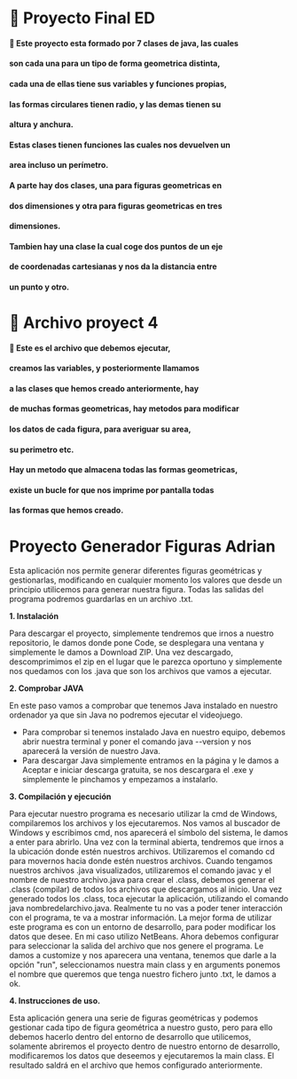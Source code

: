 # :memo: Proyecto Final ED

#### :game_die:  Este proyecto esta formado por 7 clases de java, las cuales
#### son cada una para un tipo de forma geometrica distinta,
#### cada una de ellas tiene sus variables y funciones propias,
#### las formas circulares tienen radio, y las demas tienen su 
#### altura y anchura.
#### Estas clases tienen funciones las cuales nos devuelven un
#### area incluso un perímetro.
#### A parte hay dos clases, una para figuras geometricas en 
#### dos dimensiones y otra para figuras geometricas en tres
#### dimensiones.
#### Tambien hay una clase la cual coge dos puntos de un eje 
#### de coordenadas cartesianas y nos da la distancia entre
#### un punto y otro.

# :memo: Archivo proyect 4


#### :game_die: Este es el archivo que debemos ejecutar,
#### creamos las variables, y posteriormente llamamos 
#### a las clases que hemos creado anteriormente, hay
#### de muchas formas geometricas, hay metodos para modificar
#### los datos de cada figura, para averiguar su area,
#### su perimetro etc.
#### Hay un metodo que almacena todas las formas geometricas,
#### existe un bucle for que nos imprime por pantalla todas
#### las formas que hemos creado.
# Proyecto Generador Figuras Adrian
Esta aplicación nos permite generar diferentes figuras geométricas y gestionarlas, modificando en cualquier momento los valores que desde un principio utilicemos para generar nuestra figura. Todas las salidas del programa podremos guardarlas en un archivo .txt.

**1. Instalación**

Para descargar el proyecto, simplemente tendremos que irnos a nuestro repositorio, le damos donde pone Code, se desplegara una ventana y simplemente le damos a Download ZIP.
Una vez descargado, descomprimimos el zip en el lugar que le parezca oportuno y simplemente nos quedamos con los .java que son los archivos que vamos a ejecutar.

**2. Comprobar JAVA**

En este paso vamos a comprobar que tenemos Java instalado en nuestro ordenador ya que sin Java no podremos ejecutar el videojuego.

-   Para comprobar si tenemos instalado Java en nuestro equipo, debemos abrir nuestra terminal y poner el comando java --version y nos aparecerá la versión de nuestro Java.
- Para descargar Java simplemente entramos en la página y le damos a Aceptar e iniciar descarga gratuita, se nos descargara el .exe y simplemente le pinchamos y empezamos a instalarlo.

**3. Compilación y ejecución**

Para ejecutar nuestro programa es necesario utilizar la cmd de Windows, compilaremos los archivos y los ejecutaremos. Nos vamos al buscador de Windows y escribimos cmd, nos aparecerá el símbolo del sistema, le damos a enter para abrirlo.
Una vez con la terminal abierta, tendremos que irnos a la ubicación donde estén nuestros archivos. Utilizaremos el comando cd para movernos hacia donde estén nuestros archivos. Cuando tengamos nuestros archivos .java visualizados, utilizaremos el comando javac y el nombre de nuestro archivo.java para crear el .class, debemos generar el .class (compilar) de todos los archivos que descargamos al inicio.
Una vez generado todos los .class, toca ejecutar la aplicación, utilizando el comando java nombredelarchivo.java. Realmente tu no vas a poder tener interacción con el programa, te va a mostrar información. La mejor forma de utilizar este programa es con un entorno de desarrollo, para poder modificar los datos que desee. En mi caso utilizo NetBeans. Ahora debemos configurar para seleccionar la salida del archivo que nos genere el programa.
Le damos a customize y nos aparecera una ventana, tenemos que darle a la opción "run", seleccionamos nuestra main class y en arguments ponemos el nombre que queremos que tenga nuestro fichero junto .txt, le damos a ok.

**4. Instrucciones de uso.**

Esta aplicación genera una serie de figuras geométricas y podemos gestionar cada tipo de figura geométrica a nuestro gusto, pero para ello debemos hacerlo dentro del entorno de desarrollo que utilicemos, solamente abriremos el proyecto dentro de nuestro entorno de desarrollo, modificaremos los datos que deseemos y ejecutaremos la main class. El resultado saldrá en el archivo que hemos configurado anteriormente.
